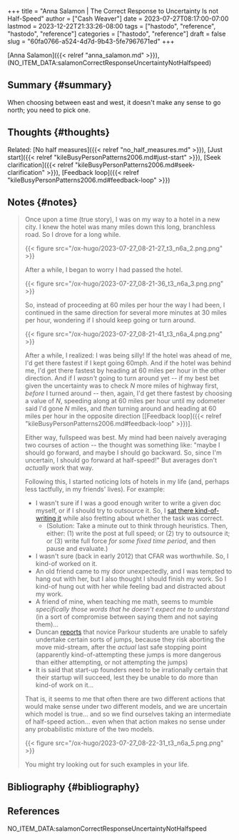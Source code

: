 +++
title = "Anna Salamon | The Correct Response to Uncertainty Is not Half-Speed"
author = ["Cash Weaver"]
date = 2023-07-27T08:17:00-07:00
lastmod = 2023-12-22T21:33:26-08:00
tags = ["hastodo", "reference", "hastodo", "reference"]
categories = ["hastodo", "reference"]
draft = false
slug = "60fa0766-a524-4d7d-9b43-5fe7967671ed"
+++

[Anna Salamon]({{< relref "anna_salamon.md" >}}), (NO_ITEM_DATA:salamonCorrectResponseUncertaintyNotHalfspeed)


## Summary {#summary}

When choosing between east and west, it doesn't make any sense to go north; you need to pick one.


## Thoughts {#thoughts}

Related: [No half measures]({{< relref "no_half_measures.md" >}}), [Just start]({{< relref "kileBusyPersonPatterns2006.md#just-start" >}}), [Seek clarification]({{< relref "kileBusyPersonPatterns2006.md#seek-clarification" >}}), [Feedback loop]({{< relref "kileBusyPersonPatterns2006.md#feedback-loop" >}})


## Notes {#notes}

> Once upon a time (true story), I was on my way to a hotel in a new city. I knew the hotel was many miles down this long, branchless road. So I drove for a long while.
>
> {{< figure src="/ox-hugo/2023-07-27_08-21-27_t3_n6a_2.png.png" >}}
>
> After a while, I began to worry I had passed the hotel.
>
> {{< figure src="/ox-hugo/2023-07-27_08-21-36_t3_n6a_3.png.png" >}}
>
> So, instead of proceeding at 60 miles per hour the way I had been, I continued in the same direction for several more minutes at 30 miles per hour, wondering if I should keep going or turn around.
>
> {{< figure src="/ox-hugo/2023-07-27_08-21-41_t3_n6a_4.png.png" >}}
>
> After a while, I realized: I was being silly! If the hotel was ahead of me, I'd get there fastest if I kept going 60mph. And if the hotel was behind me, I'd get there fastest by heading at 60 miles per hour in the other direction. And if I _wasn't_ going to turn around yet -- if my best bet given the uncertainty was to check _N_ more miles of highway first, _before_ I turned around -- then, again, I'd get there fastest by choosing a value of _N_, speeding along at 60 miles per hour until my odometer said I'd gone _N_ miles, and _then_ turning around and heading at 60 miles per hour in the opposite direction [[Feedback loop]({{< relref "kileBusyPersonPatterns2006.md#feedback-loop" >}})].
>
> Either way, fullspeed was best. My mind had been naively averaging two courses of action -- the thought was something like: "maybe I should go forward, and maybe I should go backward. So, since I'm uncertain, I should go forward at half-speed!" But averages don't _actually_ work that way.
>
> Following this, I started noticing lots of hotels in my life (and, perhaps less tactfully, in my friends' lives). For example:
>
> -   I wasn't sure if I was a good enough writer to write a given doc myself, or if I should try to outsource it. So, I [sat there kind-of-writing it](https://www.lesswrong.com/lw/jad/attempted_telekinesis/) while also fretting about whether the task was correct.
>     -   (Solution: Take a minute out to think through heuristics. Then, either: (1) write the post at full speed; or (2) try to outsource it; or (3) write full force _for some fixed time period_, and then pause and evaluate.)
> -   I wasn't sure (back in early 2012) that CFAR was worthwhile. So, I kind-of worked on it.
> -   An old friend came to my door unexpectedly, and I was tempted to hang out with her, but I also thought I should finish my work. So I kind-of hung out with her while feeling bad and distracted about my work.
> -   A friend of mine, when teaching me math, seems to mumble _specifically those words that he doesn't expect me to understand_ (in a sort of compromise between saying them and not saying them)...
> -   Duncan [reports](http://thirdfoundation.github.io/#/blog/quittability) that novice Parkour students are unable to safely undertake certain sorts of jumps, because they risk aborting the move mid-stream, after the _actual_ last safe stopping point (apparently kind-of-attempting these jumps is more dangerous than either attempting, or not attempting the jumps)
> -   It is said that start-up founders need to be irrationally certain that their startup will succeed, lest they be unable to do more than kind-of work on it...
>
> That is, it seems to me that often there are two different actions that would make sense under two different models, and we are uncertain which model is true... and so we find ourselves taking an intermediate of half-speed action... even when that action makes no sense under any probabilistic mixture of the two models.
>
> {{< figure src="/ox-hugo/2023-07-27_08-22-31_t3_n6a_5.png.png" >}}
>
> You might try looking out for such examples in your life.


## Bibliography {#bibliography}

## References

<style>.csl-entry{text-indent: -1.5em; margin-left: 1.5em;}</style><div class="csl-bib-body">
  <div class="csl-entry">NO_ITEM_DATA:salamonCorrectResponseUncertaintyNotHalfspeed</div>
</div>
